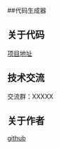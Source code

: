 ##代码生成器

## 关于代码
[项目地址](https://github.com/hhjyhxw/generator)

## 技术交流
交流群：XXXXX

## 关于作者
[github](https://github.com/hhjyhxw)